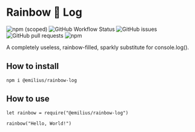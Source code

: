 # Rainbow :rainbow: Log
![npm (scoped)](https://img.shields.io/npm/v/@emilius/rainbow-log?style=flat-square)
![GitHub Workflow Status](https://img.shields.io/github/workflow/status/brians-open-source-stuff/rainbow-log/Node%20CI?style=flat-square)
![GitHub issues](https://img.shields.io/github/issues-raw/brians-open-source-stuff/rainbow-log?style=flat-square)
![GitHub pull requests](https://img.shields.io/github/issues-pr/brians-open-source-stuff/rainbow-log?style=flat-square)
![npm](https://img.shields.io/npm/dm/@emilius/rainbow-log?style=flat-square)

A completely useless, rainbow-filled, sparkly substitute for console.log().

## How to install
```
npm i @emilius/rainbow-log
```

## How to use
```
let rainbow = require("@emilius/rainbow-log")

rainbow("Hello, World!")
```
